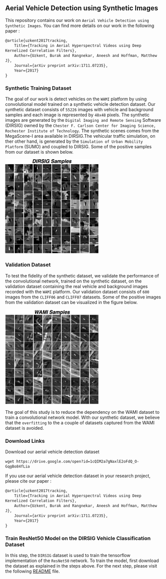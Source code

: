 ## Aerial Vehicle Detection using Synthetic Images

This repository contains our work on `Aerial Vehicle Detection
using Synthetic Images`. You can find more details on our work in the
following paper :

	@article{uzkent2017tracking,
		Title={Tracking in Aerial Hyperspectral Videos using Deep Kernelized Correlation Filters},
		Author={Uzkent, Burak and Rangnekar, Aneesh and Hoffman, Matthew J},
		Journal={arXiv preprint arXiv:1711.07235},
		Year={2017}
	}

### Synthetic Training Dataset
The goal of our work is detect vehicles on the `WAMI` platform by using convolutional model trained on a synthetic vehicle detection dataset. Our synthetic dataset consists of `55226` images with vehicle and background samples and each image is represented by `48x48` pixels. The synthetic images are generated by the `Digital Imaging and Remote Sensing` Software (DIRSIG) owned by the `Chester F. Carlson Center for Imaging Science, Rochester Institute of Technology`. The synthetic scenes comes from the MegaScene-I area available in DIRSIG.The vehicular traffic simulation, on ther other hand, is generated by the `Simulation of Urban Mobility Platform` (SUMO) and coupled to DIRSIG. Some of the positive samples from our dataset is shown below.

<img src="./figures/DIRSIG_positives.jpg" alt="DIRSIG_Positives" style="width: 300px;"/>

### Validation Dataset
To test the fidelity of the synthetic dataset, we validate the performance of the convolutional network, trained on the synthetic dataset, on the validation dataset containing the real vehicle and background images recorded with the `WAMI` platform. Our validation dataset consists of `600` images from the `CLIFF06` and `CLIFF07` datasets. Some of the positive images from the validation dataset can be visualized in the figure below.

<img src="./figures/WAMI_positives.jpg" alt="WAMI_Positives" style="width: 300px;"/>

The goal of this study is to reduce the dependency on the WAMI dataset to train a convolutional network model. With our synthetic dataset, we believe that the `overfitting` to the a couple of datasets captured from the WAMI dataset is avoided.

### Download Links

Download our aerial vehicle detection dataset

```
wget https://drive.google.com/open?id=1cQIM2a7gNaxlE2oFdQ_O-GqgBo84fLia
```

If you use our aerial vehicle detection dataset in your research project, please cite our paper :

	@article{uzkent2017tracking,
		Title={Tracking in Aerial Hyperspectral Videos using Deep Kernelized Correlation Filters},
		Author={Uzkent, Burak and Rangnekar, Aneesh and Hoffman, Matthew J},
		Journal={arXiv preprint arXiv:1711.07235},
		Year={2017}
	}

### Train ResNet50 Model on the DIRSIG Vehicle Classification Dataset

In this step, the `DIRSIG` dataset is used to train the tensorflow implementation of the `ResNet50` network. To train the model, first download the dataset as explained in the steps above. For the next step, please visit the following [README](./resnet50_tensorflow) file.
